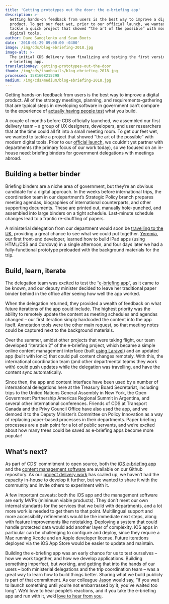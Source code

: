 ```yaml
---
title: 'Getting prototypes out the door: the e-briefing app'
description: >-
  Getting hands-on feedback from users is the best way to improve a digital
  product. To get our feet wet, prior to our official launch, we wanted to
  tackle a quick project that showed “the art of the possible” with modern
  digital tools.
author: Dave Samojlenko and Sean Boots
date: '2018-01-29 09:00:00 -0400'
image: /img/cds/blog-ebriefing-2018.jpg
image-alt: >-
  The initial CDS delivery team finalizing and testing the first version of the
  e-briefing app.
translationKey: getting-prototypes-out-the-door
thumb: /img/cds/thumbnails/blog-ebriefing-2018.jpg
processed: 1581608215298
medium: /img/cds/medium/blog-ebriefing-2018.jpg
---
```


Getting hands-on feedback from users is the best way to improve a digital product. All of the strategy meetings, planning, and requirements-gathering that are typical steps in developing software in government can’t compare to the experience of 
[actually having people test](https://medium.com/code-for-america/what-healthcare-gov-has-to-do-with-the-hawaii-false-alarm-and-what-to-do-about-it-445cb2b7af82) what you build.

A couple of months before CDS officially launched, we assembled our first delivery team – a group of UX designers, developers, and user researchers that at the time could all fit into a small meeting room. To get our feet wet, we wanted to tackle a project that showed “the art of the possible” with modern digital tools. Prior to our [official launch](https://digital.canada.ca/2017/07/18/launch-of-the-canadian-digital-service/), we couldn’t yet partner with departments (the primary focus of our work today), so we focused on an in-house need: briefing binders for government delegations with meetings abroad.

## Building a better binder

Briefing binders are a niche area of government, but they’re an obvious candidate for a digital approach. In the weeks before international trips, the coordination team in our department’s Strategic Policy branch prepares meeting agendas, biographies of international counterparts, and other supporting documents. These are printed out, manually hole-punched, and assembled into large binders on a tight schedule. Last-minute schedule changes lead to a frantic re-shuffling of papers. 

A ministerial delegation from our department would soon be [travelling to the UK](https://gds.blog.gov.uk/2017/12/14/gds-academy-sharing-with-other-governments/), providing a great chance to see what we could put together. [Yeremia](https://www.linkedin.com/in/yeremia-djaja-325b30a4/), our first front-end developer, learned how to build iPad apps (using HTML/CSS and Cordova) in a single afternoon, and four days later we had a fully-functional prototype preloaded with the background materials for the trip.

## Build, learn, iterate

The delegation team was excited to test the “[e-briefing app](https://github.com/cds-snc/e-briefing-app)”, as it came to be known, and our deputy minister decided to leave her traditional paper binder behind in the office after seeing how well the app worked. 

When the delegation returned, they provided a wealth of feedback on what future iterations of the app could include. The highest priority was the ability to remotely update the content as meeting schedules and agendas changed – our first iteration simply hardcoded the content into the app itself. Annotation tools were the other main request, so that meeting notes could be captured next to the background materials.

Over the summer, amidst other projects that were taking flight, our team developed “iteration 2” of the e-briefing project, which became a simple online content management interface (built [using Laravel](https://digital.canada.ca/2017/11/06/technology-choices-at-cds/)) and an updated app (built with Ionic) that could pull content changes remotely. With this, the international coordination team (and other departmental teams they work with) could push updates while the delegation was travelling, and have the content sync automatically.

Since then, the app and content interface have been used by a number of international delegations here at the Treasury Board Secretariat, including trips to the United Nations General Assembly in New York, the Open Government Partnership Americas Regional Summit in Argentina, and several other international conferences. Friends of CDS at Transport Canada and the Privy Council Office have also used the app, and we demoed it to the Deputy Minister’s Committee on Policy Innovation as a way of replacing paper-based processes in their departments. Paper briefing processes are a pain point for a lot of public servants, and we’re excited about how many trees could be saved as e-briefing apps become more popular!

## What’s next?

As part of CDS’ commitment to open source, both the [iOS e-briefing app](https://github.com/cds-snc/e-briefing-app) and the [content management software](https://github.com/cds-snc/e-briefing-service) are available on our Github repository. As our [project delivery work](https://digital.canada.ca/2017/08/24/picking-our-projects/) has scaled up, we haven’t had the capacity in-house to develop it further, but we wanted to share it with the community and invite others to experiment with it.

A few important caveats: both the iOS app and the management software are early MVPs (minimum viable products). They don’t meet our own internal standards for the services that we build with departments, and a lot more work is needed to get them to that point. Multilingual support and more accessibility refinements would be the immediate next steps, along with feature improvements like notetaking. Deploying a system that could handle protected data would add another layer of complexity. iOS apps in particular can be challenging to configure and deploy, since they require a Mac running Xcode and an Apple developer license. Future iterations deployed via the iOS App Store would be easier to update and maintain.

Building the e-briefing app was an early chance for us to test ourselves – how we work together, and how we develop applications. Building something imperfect, but working, and getting that into the hands of our users – both ministerial delegations and the trip coordination team – was a great way to learn how to build things better. Sharing what we build publicly is part of that commitment. As our colleague [Jason](https://twitter.com/Actinolite) would say, “if you wait to launch something until you’re not embarrassed by it, you’ve waited too long”. We’d love to hear people’s reactions, and if you take the e-briefing app and run with it, we’d [love to hear from you](mailto:cds-snc@tbs-sct.gc.ca).  



